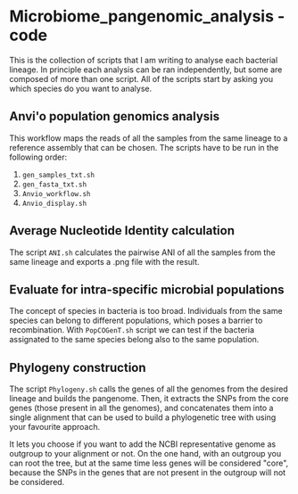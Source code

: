 # Microbiome_pangenomic_analysis - code
This is the collection of scripts that I am writing to analyse each bacterial lineage. In principle each analysis can be ran independently, but some are composed of more than one script. All of the scripts start by asking you which species do you want to analyse.

## Anvi'o population genomics analysis
This workflow maps the reads of all the samples from the same lineage to a reference assembly that can be chosen. The scripts have to be run in the following order:
1. `gen_samples_txt.sh`
2. `gen_fasta_txt.sh`
3. `Anvio_workflow.sh`
4. `Anvio_display.sh`

## Average Nucleotide Identity calculation
The script `ANI.sh` calculates the pairwise ANI of all the samples from the same lineage and exports a .png file with the result. 

## Evaluate for intra-specific microbial populations
The concept of species in bacteria is too broad. Individuals from the same species can belong to different populations, which poses a barrier to recombination. With `PopCOGenT.sh` script we can test if the bacteria assignated to the same species belong also to the same population. 

## Phylogeny construction
The script `Phylogeny.sh` calls the genes of all the genomes from the desired lineage and builds the pangenome. Then, it extracts the SNPs from the core genes (those present in all the genomes), and concatenates them into a single alignment that can be used to build a phylogenetic tree with using your favourite approach. 

It lets you choose if you want to add the NCBI representative genome as outgroup to your alignment or not. On the one hand, with an outgroup you can root the tree, but at the same time less genes will be considered "core", because the SNPs in the genes that are not present in the outgroup will not be considered.